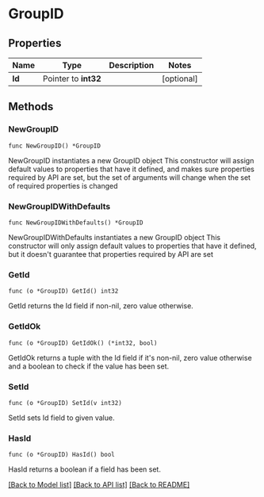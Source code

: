 # GroupID

## Properties

Name | Type | Description | Notes
------------ | ------------- | ------------- | -------------
**Id** | Pointer to **int32** |  | [optional]

## Methods

### NewGroupID

`func NewGroupID() *GroupID`

NewGroupID instantiates a new GroupID object
This constructor will assign default values to properties that have it defined,
and makes sure properties required by API are set, but the set of arguments
will change when the set of required properties is changed

### NewGroupIDWithDefaults

`func NewGroupIDWithDefaults() *GroupID`

NewGroupIDWithDefaults instantiates a new GroupID object
This constructor will only assign default values to properties that have it defined,
but it doesn't guarantee that properties required by API are set

### GetId

`func (o *GroupID) GetId() int32`

GetId returns the Id field if non-nil, zero value otherwise.

### GetIdOk

`func (o *GroupID) GetIdOk() (*int32, bool)`

GetIdOk returns a tuple with the Id field if it's non-nil, zero value otherwise
and a boolean to check if the value has been set.

### SetId

`func (o *GroupID) SetId(v int32)`

SetId sets Id field to given value.

### HasId

`func (o *GroupID) HasId() bool`

HasId returns a boolean if a field has been set.

[[Back to Model list]](../README.md#documentation-for-models) [[Back to API list]](../README.md#documentation-for-api-endpoints) [[Back to README]](../README.md)
